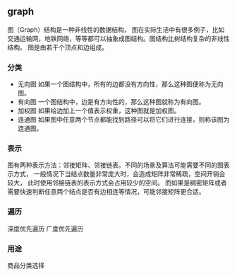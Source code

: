 ## graph
图（Graph）结构是一种非线性的数据结构，
图在实际生活中有很多例子，比如交通运输网，地铁网络，等等都可以抽象成图结构。图结构比树结构复杂的非线性结构。
图是由若干个顶点和边组成。

### 分类
- 无向图
  如果一个图结构中，所有的边都没有方向性，那么这种图便称为无向图。
- 有向图
  一个图结构中，边是有方向性的，那么这种图就称为有向图。
- 加权图
  如果给边加上一个值表示权重，这种图就是加权图。
- 连通图
  如果图中任意两个节点都能找到路径可以将它们进行连接，则称该图为连通图。

### 表示
图有两种表示方法：邻接矩阵、邻接链表。不同的场景及算法可能需要不同的图表示方式，
一般情况下当结点数量非常庞大时，会造成矩阵非常稀疏，空间开销会较大，
此时使用邻接链表的表示方式会占用较少的空间。
而如果是稠密矩阵或者需要快速判断任意两个结点是否有边相连等情况，可能邻接矩阵更合适。

### 遍历
深度优先遍历
广度优先遍历
### 用途
商品分类选择
